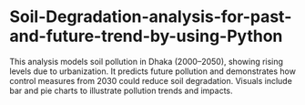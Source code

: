 # Soil-Degradation-analysis-for-past-and-future-trend-by-using-Python
This analysis models soil pollution in Dhaka (2000–2050), showing rising levels due to urbanization. It predicts future pollution and demonstrates how control measures from 2030 could reduce soil degradation. Visuals include bar and pie charts to illustrate pollution trends and impacts.
